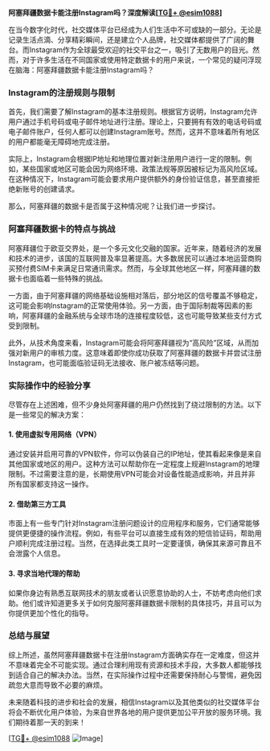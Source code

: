 **阿塞拜疆数据卡能注册Instagram吗？深度解读[[TG💪+ @esim1088](https://t.me/s/esim1088)]**

在当今数字化时代，社交媒体平台已经成为人们生活中不可或缺的一部分。无论是记录生活点滴、分享精彩瞬间，还是建立个人品牌，社交媒体都提供了广阔的舞台。而Instagram作为全球最受欢迎的社交平台之一，吸引了无数用户的目光。然而，对于许多生活在不同国家或使用特定数据卡的用户来说，一个常见的疑问浮现在脑海：阿塞拜疆数据卡能注册Instagram吗？

### Instagram的注册规则与限制

首先，我们需要了解Instagram的基本注册规则。根据官方说明，Instagram允许用户通过手机号码或电子邮件地址进行注册。理论上，只要拥有有效的电话号码或电子邮件账户，任何人都可以创建Instagram账号。然而，这并不意味着所有地区的用户都能毫无障碍地完成注册。

实际上，Instagram会根据IP地址和地理位置对新注册用户进行一定的限制。例如，某些国家或地区可能会因为网络环境、政策法规等原因被标记为高风险区域。在这种情况下，Instagram可能会要求用户提供额外的身份验证信息，甚至直接拒绝新账号的创建请求。

那么，阿塞拜疆的数据卡是否属于这种情况呢？让我们进一步探讨。

### 阿塞拜疆数据卡的特点与挑战

阿塞拜疆位于欧亚交界处，是一个多元文化交融的国家。近年来，随着经济的发展和技术的进步，该国的互联网普及率显著提高。大多数居民可以通过本地运营商购买预付费SIM卡来满足日常通讯需求。然而，与全球其他地区一样，阿塞拜疆的数据卡也面临着一些特殊的挑战。

一方面，由于阿塞拜疆的网络基础设施相对落后，部分地区的信号覆盖不够稳定，这可能会影响Instagram的正常使用体验。另一方面，由于国际制裁等因素的影响，阿塞拜疆的金融系统与全球市场的连接程度较低，这也可能导致某些支付方式受到限制。

此外，从技术角度来看，Instagram可能会将阿塞拜疆视为“高风险”区域，从而加强对新用户的审核力度。这意味着即使你成功获取了阿塞拜疆的数据卡并尝试注册Instagram，也可能面临验证码无法接收、账户被冻结等问题。

### 实际操作中的经验分享

尽管存在上述困难，但不少身处阿塞拜疆的用户仍然找到了绕过限制的方法。以下是一些常见的解决方案：

#### 1. 使用虚拟专用网络（VPN）

通过安装并启用可靠的VPN软件，你可以伪装自己的IP地址，使其看起来像是来自其他国家或地区的用户。这种方法可以帮助你在一定程度上规避Instagram的地理限制。不过需要注意的是，长期使用VPN可能会对设备性能造成影响，并且并非所有国家都支持这一操作。

#### 2. 借助第三方工具

市面上有一些专门针对Instagram注册问题设计的应用程序和服务，它们通常能够提供更便捷的操作流程。例如，有些平台可以直接生成有效的短信验证码，帮助用户顺利完成注册过程。当然，在选择此类工具时一定要谨慎，确保其来源可靠且不会泄露个人信息。

#### 3. 寻求当地代理的帮助

如果你身边有熟悉互联网技术的朋友或者认识愿意协助的人士，不妨考虑向他们求助。他们或许知道更多关于如何克服阿塞拜疆数据卡限制的具体技巧，并且可以为你提供更加个性化的指导。

### 总结与展望

综上所述，虽然阿塞拜疆数据卡在注册Instagram方面确实存在一定难度，但这并不意味着完全不可能实现。通过合理利用现有资源和技术手段，大多数人都能够找到适合自己的解决办法。当然，在实际操作过程中还需要保持耐心与警惕，避免因疏忽大意而导致不必要的麻烦。

未来随着科技的进步和社会的发展，相信Instagram以及其他类似的社交媒体平台将会不断优化用户体验，为来自世界各地的用户提供更加公平开放的服务环境。我们期待着那一天的到来！

[[TG💪+ @esim1088](https://t.me/s/esim1088) ![Image](https://i.postimg.cc/4NQfJmqS/Snipaste-2025-05-13-00-14-12.png)]